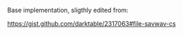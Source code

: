 Base implementation, sligthly edited from:

https://gist.github.com/darktable/2317063#file-savwav-cs